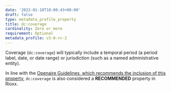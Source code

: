 ```yaml
---
date: '2022-01-18T10:00:43+00:00'
draft: false
type: metadata_profile_property
title: dc:coverage
cardinality: Zero or more
requirement: Optional
metadata_profile: v3-0-rc-2
---
```

Coverage (`dc:coverage`) will typically include a temporal period (a period label, date, or date range) or jurisdiction (such as a named administrative entity).

In line with the [Openaire Guidelines, which recommends the inclusion of this property](https://guidelines.openaire.eu/wiki/Literature_Guidelines:_Metadata_Field_Coverage), `dc:coverage` is also considered a **RECOMMENDED** property in Rioxx. 

